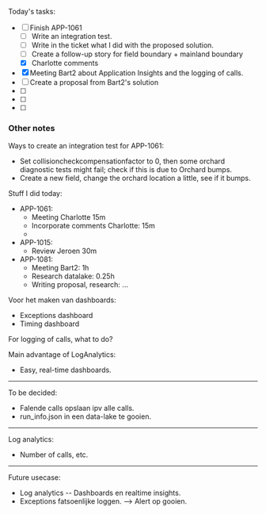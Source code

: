 Today's tasks:
- [ ] Finish APP-1061
    - [ ] Write an integration test.
    - [ ] Write in the ticket what I did with the proposed solution.
    - [ ] Create a follow-up story for field boundary + mainland boundary
    - [x] Charlotte comments
- [x] Meeting Bart2 about Application Insights and the logging of calls.
- [ ] Create a proposal from Bart2's solution
- [ ] 
- [ ] 
- [ ]  

### Other notes

Ways to create an integration test for APP-1061:
- Set collisioncheckcompensationfactor to 0, then some orchard diagnostic tests might fail; check if this is due to Orchard bumps.
- Create a new field, change the orchard location a little, see if it bumps.



Stuff I did today:
- APP-1061:
    - Meeting Charlotte 15m
    - Incorporate comments Charlotte: 15m
    - 
- APP-1015:
    - Review Jeroen 30m
- APP-1081:
    - Meeting Bart2: 1h
    - Research datalake: 0.25h
    - Writing proposal, research: ...


Voor het maken van dashboards:
- Exceptions dashboard
- Timing dashboard


For logging of calls, what to do?



Main advantage of LogAnalytics:
- Easy, real-time dashboards.




-----
To be decided:
- Falende calls opslaan ipv alle calls.
- run_info.json in een data-lake te gooien.


-----
Log analytics:
- Number of calls, etc.


-----
Future usecase:
- Log analytics -- Dashboards en realtime insights.
- Exceptions fatsoenlijke loggen.
--> Alert op gooien.

